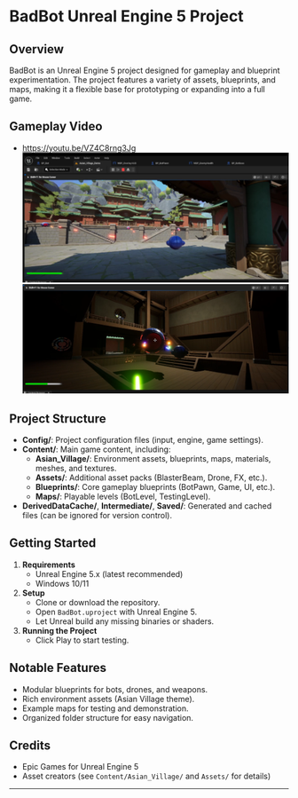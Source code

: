 # BadBot Unreal Engine 5 Project

## Overview

BadBot is an Unreal Engine 5 project designed for gameplay and blueprint experimentation. The project features a variety of assets, blueprints, and maps, making it a flexible base for prototyping or expanding into a full game.
## Gameplay Video
- https://youtu.be/VZ4C8rng3Jg
![Gameplay](ss1.PNG)
![Gameplay](ss2.PNG)
## Project Structure

- **Config/**: Project configuration files (input, engine, game settings).
- **Content/**: Main game content, including:
  - **Asian_Village/**: Environment assets, blueprints, maps, materials, meshes, and textures.
  - **Assets/**: Additional asset packs (BlasterBeam, Drone, FX, etc.).
  - **Blueprints/**: Core gameplay blueprints (BotPawn, Game, UI, etc.).
  - **Maps/**: Playable levels (BotLevel, TestingLevel).
- **DerivedDataCache/**, **Intermediate/**, **Saved/**: Generated and cached files (can be ignored for version control).

## Getting Started

1. **Requirements**
   - Unreal Engine 5.x (latest recommended)
   - Windows 10/11
2. **Setup**
   - Clone or download the repository.
   - Open `BadBot.uproject` with Unreal Engine 5.
   - Let Unreal build any missing binaries or shaders.
3. **Running the Project**
   - Click Play to start testing.

## Notable Features

- Modular blueprints for bots, drones, and weapons.
- Rich environment assets (Asian Village theme).
- Example maps for testing and demonstration.
- Organized folder structure for easy navigation.

## Credits

- Epic Games for Unreal Engine 5
- Asset creators (see `Content/Asian_Village/` and `Assets/` for details)

---
